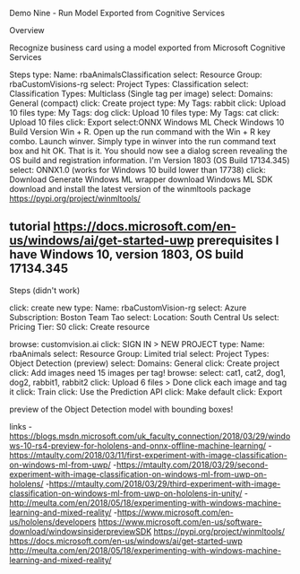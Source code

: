 Demo Nine - Run Model Exported from Cognitive Services

Overview

Recognize business card using a model exported from Microsoft Cognitive Services

Steps
	type: Name: rbaAnimalsClassification
	select: Resource Group: rbaCustomVisions-rg
	select: Project Types: Classification
	select: Classification Types: Multiclass (Single tag per image)
	select: Domains: General (compact)
	click: Create project
	type: My Tags: rabbit
	click: Upload 10 files
	type: My Tags: dog
	click: Upload 10 files
	type: My Tags: cat
	click: Upload 10 files
	click: Export
	select:ONNX Windows ML
		Check Windows 10 Build Version
			Win + R. Open up the run command with the Win + R key combo.
			Launch winver. Simply type in winver into the run command text box and hit OK. That is it. You should now see a dialog screen revealing the OS build and registration information.
			I'm Version 1803 (OS Build 17134.345)
		select: ONNX1.0 (works for Windows 10 build lower than 17738)
		click: Download
	Generate Windows ML wrapper
		download Windows ML SDK
			download and install the latest version of the winmltools package
				https://pypi.org/project/winmltools/
				
tutorial https://docs.microsoft.com/en-us/windows/ai/get-started-uwp
	prerequisites
		I have Windows 10, version 1803, OS build 17134.345
---

Steps (didn't work)

click: create new
	type: Name: rbaCustomVision-rg
	select: Azure Subscription: Boston Team Tao
	select: Location: South Central Us
	select: Pricing Tier: S0
	click: Create resource

browse: customvision.ai
click: SIGN IN > NEW PROJECT
	type: Name: rbaAnimals
	select: Resource Group: Limited trial
	select: Project Types: Object Detection (preview)
	select: Domains: General
	click: Create project
click: Add images need 15 images per tag!
	browse: select: cat1, cat2, dog1, dog2, rabbit1, rabbit2
	click: Upload 6 files > Done
click each image and tag it
click: Train
click: Use the Prediction API
click: Make default
click: Export
	
preview of the Object Detection model with bounding boxes!

links
-https://blogs.msdn.microsoft.com/uk_faculty_connection/2018/03/29/windows-10-rs4-preview-for-hololens-and-onnx-offline-machine-learning/
	-https://mtaulty.com/2018/03/11/first-experiment-with-image-classification-on-windows-ml-from-uwp/
	-https://mtaulty.com/2018/03/29/second-experiment-with-image-classification-on-windows-ml-from-uwp-on-hololens/
	-https://mtaulty.com/2018/03/29/third-experiment-with-image-classification-on-windows-ml-from-uwp-on-hololens-in-unity/
-http://meulta.com/en/2018/05/18/experimenting-with-windows-machine-learning-and-mixed-reality/
-https://www.microsoft.com/en-us/hololens/developers
https://www.microsoft.com/en-us/software-download/windowsinsiderpreviewSDK
https://pypi.org/project/winmltools/
https://docs.microsoft.com/en-us/windows/ai/get-started-uwp
http://meulta.com/en/2018/05/18/experimenting-with-windows-machine-learning-and-mixed-reality/